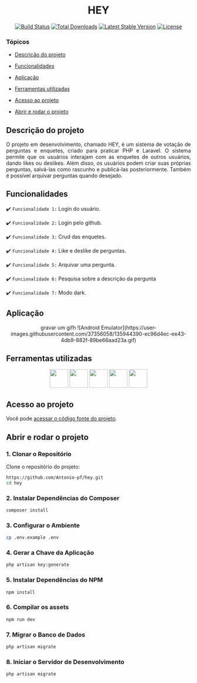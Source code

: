 <h1 align="center"> HEY </h1>
<p align="center">
<a href="https://github.com/laravel/framework/actions"><img src="https://github.com/laravel/framework/workflows/tests/badge.svg" alt="Build Status"></a>
<a href="https://packagist.org/packages/laravel/framework"><img src="https://img.shields.io/packagist/dt/laravel/framework" alt="Total Downloads"></a>
<a href="https://packagist.org/packages/laravel/framework"><img src="https://img.shields.io/packagist/v/laravel/framework" alt="Latest Stable Version"></a>
<a href="https://packagist.org/packages/laravel/framework"><img src="https://img.shields.io/packagist/l/laravel/framework" alt="License"></a>
</p>

### Tópicos 

- [Descrição do projeto](#descrição-do-projeto)

- [Funcionalidades](#funcionalidades)

- [Aplicação](#aplicação)

- [Ferramentas utilizadas](#ferramentas-utilizadas)

- [Acesso ao projeto](#acesso-ao-projeto)

- [Abrir e rodar o projeto](#abrir-e-rodar-o-projeto)


## Descrição do projeto 

<p align="justify">
 O projeto em desenvolvimento, chamado HEY, é um sistema de votação de perguntas e enquetes, criado para praticar PHP e Laravel. O sistema permite que os usuários interajam com as enquetes de outros usuários, dando likes ou deslikes. Além disso, os usuários podem criar suas próprias perguntas, salvá-las como rascunho e publicá-las posteriormente. Também é possível arquivar perguntas quando desejado.
    
</p>

## Funcionalidades

:heavy_check_mark: `Funcionalidade 1:` Login do usuário.

:heavy_check_mark: `Funcionalidade 2:` Login pelo github.

:heavy_check_mark: `Funcionalidade 3:` Crud das enquetes.

:heavy_check_mark: `Funcionalidade 4:` Like e deslike de perguntas.

:heavy_check_mark: `Funcionalidade 5:` Arquivar uma pergunta.

:heavy_check_mark: `Funcionalidade 6:` Pesquisa sobre a descrição da pergunta

:heavy_check_mark: `Funcionalidade 7:` Modo dark.


## Aplicação

<div align="center">
gravar um gifh
![Android Emulator](https://user-images.githubusercontent.com/37356058/135944390-ec96d4ec-ee43-4db9-882f-89be66aad23a.gif)

  </div>

###

## Ferramentas utilizadas

<p align="center">
<img src="https://github.com/marwin1991/profile-technology-icons/assets/76662862/dbbc299a-8356-45e4-9d2e-a6c21b4569cf" width='50px'/>
<img src="https://github.com/marwin1991/profile-technology-icons/assets/25181517/afcf1c98-544e-41fb-bf44-edba5e62809a" width='50px'>
<img src="https://user-images.githubusercontent.com/25181517/192108372-f71d70ac-7ae6-4c0d-8395-51d8870c2ef0.png" width='50px'/>
<img src="https://user-images.githubusercontent.com/25181517/117208740-bfb78400-adf5-11eb-97bb-09072b6bedfc.png" width='50px'>
<img src="https://user-images.githubusercontent.com/25181517/202896760-337261ed-ee92-4979-84c4-d4b829c7355d.png" width='50px'/>
</p>

## Acesso ao projeto

Você pode [acessar o código fonte do projeto](https://github.com/Antonio-pf/hey).

## Abrir e rodar o projeto
### 1. Clonar o Repositório

Clone o repositório do projeto:

```sh
https://github.com/Antonio-pf/hey.git
cd hey
```

### 2. Instalar Dependências do Composer

```sh
composer install
```

### 3. Configurar o Ambiente
```sh
cp .env.example .env
```

### 4. Gerar a Chave da Aplicação
```sh
php artisan key:generate
```

### 5. Instalar Dependências do NPM
```sh
npm install
```

### 6. Compilar os assets
```sh
npm run dev
```

### 7. Migrar o Banco de Dados
```sh
php artisan migrate
```

### 8. Iniciar o Servidor de Desenvolvimento
```sh
php artisan migrate
```
